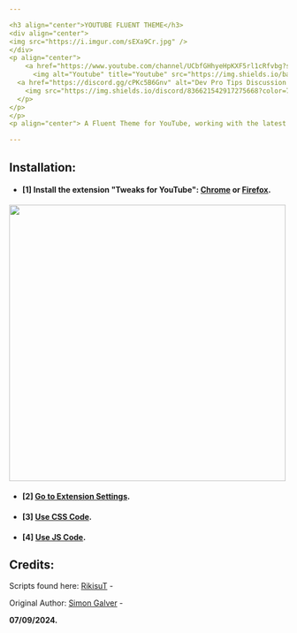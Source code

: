 ```yaml
---

<h3 align="center">YOUTUBE FLUENT THEME</h3>
<div align="center">
<img src="https://i.imgur.com/sEXa9Cr.jpg" />
</div>
<p align="center">
    <a href="https://www.youtube.com/channel/UCbfGHhyeHpKXF5rl1cRfvbg?sub_confirmation=1">
      <img alt="Youtube" title="Youtube" src="https://img.shields.io/badge/-YouTube-red?style=for-the-badge&logo=youtube&logoColor=white"/></a>
  <a href="https://discord.gg/cPKc5B6Gnv" alt="Dev Pro Tips Discussion & Support Server">
    <img src="https://img.shields.io/discord/836621542917275668?color=7289DA&labelColor=4a64bd&logo=discord&logoColor=white&style=for-the-badge"/></a>
  </p>
</p>
</p>
<p align="center"> A Fluent Theme for YouTube, working with the latest Youtube ver.</p>

---
```


## Installation:
 
- #### [1] **Install the extension "Tweaks for YouTube": [Chrome](https://chrome.google.com/webstore/detail/tweaks-for-youtube/ogkoifddpkoabehfemkolflcjhklmkge "Tweaks for YouTube - Chrome Web Store") or [Firefox](https://addons.mozilla.org/en-US/firefox/addon/tweaks-for-youtube/ "Tweaks for YouTube - Firefox").**
<img width="500px" src="https://i.imgur.com/kYF2ESb.png"></a>


- #### [2] **[Go to Extension Settings](chrome-extension://ogkoifddpkoabehfemkolflcjhklmkge/options.html "Go to Extension Settings").**


- #### [3] **[Use CSS Code](https://github.com/RajibKumar7/YouTubeFluent/blob/main/theme/style.css "Use CSS Code").**

- #### [4] **[Use JS Code](https://github.com/RajibKumar7/YouTubeFluent/blob/main/theme/script.js "Use JS Code").**


## Credits:

Scripts found here:
[RikisuT](https://github.com/RikisuT/Youtube-Fluent-Theme "RikisuT") -

Original Author:
[Simon Galver](https://userstyles.org/users/854680 "Simon Galver") - 


**07/09/2024.**
